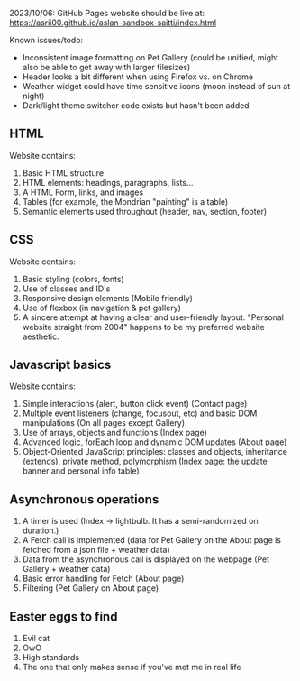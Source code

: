 2023/10/06: GitHub Pages website should be live at: https://asrii00.github.io/aslan-sandbox-saitti/index.html   

Known issues/todo:   
- Inconsistent image formatting on Pet Gallery (could be unified, might also be able to get away with larger filesizes)
- Header looks a bit different when using Firefox vs. on Chrome
- Weather widget could have time sensitive icons (moon instead of sun at night)
- Dark/light theme switcher code exists but hasn't been added



## HTML

Website contains: 
1. Basic HTML structure
1. HTML elements: headings, paragraphs, lists...
1. A HTML Form, links, and images
1. Tables (for example, the Mondrian "painting" is a table)
1. Semantic elements used throughout (header, nav, section, footer)


## CSS

Website contains:
1. Basic styling (colors, fonts)
1. Use of classes and ID's 
1. Responsive design elements (Mobile friendly)
1. Use of flexbox (in navigation & pet gallery) 
1. A sincere attempt at having a clear and user-friendly layout. "Personal website straight from 2004" happens to be my preferred website aesthetic.


## Javascript basics 

Website contains: 
1. Simple interactions (alert, button click event) (Contact page)
1. Multiple event listeners (change, focusout, etc) and basic DOM manipulations (On all pages except Gallery)
1. Use of arrays, objects and functions (Index page)
1. Advanced logic, forEach loop and dynamic DOM updates (About page)
1. Object-Oriented JavaScript principles: classes and objects, inheritance (extends), private method, polymorphism (Index page: the update banner and personal info table)


## Asynchronous operations 
1. A timer is used (Index -> lightbulb. It has a semi-randomized on duration.)
1. A Fetch call is implemented (data for Pet Gallery on the About page is fetched from a json file + weather data)
1. Data from the asynchronous call is displayed on the webpage (Pet Gallery + weather data)
1. Basic error handling for Fetch (About page)
1. Filtering (Pet Gallery on About page)



## Easter eggs to find
1. Evil cat
1. OwO
1. High standards 
1. The one that only makes sense if you've met me in real life
